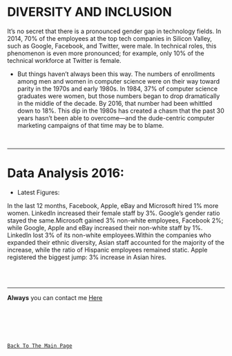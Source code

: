 # DIVERSITY AND INCLUSION

It’s no secret that there is a pronounced gender gap in technology fields. In 2014, 70% of the employees at the top tech companies in Silicon Valley, such as Google, Facebook, and Twitter, were male. In technical roles, this phenomenon is even more pronounced; for example, only 10% of the technical workforce at Twitter is female.

- But things haven’t always been this way. The numbers of enrollments among men and women in computer science were on their way toward parity in the 1970s and early 1980s. In 1984, 37% of computer science graduates were women, but those numbers began to drop dramatically in the middle of the decade. By 2016, that number had been whittled down to 18%. This dip in the 1980s has created a chasm that the past 30 years hasn’t been able to overcome—and the dude-centric computer marketing campaigns of that time may be to blame.

<br>
<hr>

# Data Analysis 2016: 

- Latest Figures:

In the last 12 months, Facebook, Apple, eBay and Microsoft hired 1% more women. LinkedIn increased their female staff by 3%. Google’s gender ratio stayed the same.Microsoft gained 3% non-white employees, Facebook 2%; while Google, Apple and eBay increased their non-white staff by 1%. LinkedIn lost 3% of its non-white employees.Within the companies who expanded their ethnic diversity, Asian staff accounted for the majority of the increase, while the ratio of Hispanic employees remained static. Apple registered the biggest jump: 3% increase in Asian hires.


<br>
<br>
<hr>

**Always** you can contact me [Here](https://3madov-77.github.io/Side-Projects/Me/index.html)

<br>
<br>
<br>
<br>

[`Back To The Main Page`](https://3madov-77.github.io/Reading-Notes/)
